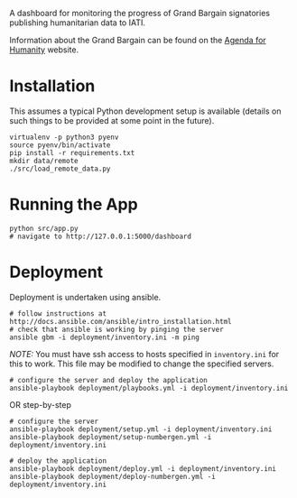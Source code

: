 A dashboard for monitoring the progress of Grand Bargain signatories publishing humanitarian data to IATI.

Information about the Grand Bargain can be found on the [Agenda for Humanity](http://www.agendaforhumanity.org/initiatives/3861) website.

Installation
============

This assumes a typical Python development setup is available (details on such things to be provided at some point in the future).

```
virtualenv -p python3 pyenv
source pyenv/bin/activate
pip install -r requirements.txt
mkdir data/remote
./src/load_remote_data.py
```

Running the App
===============

```
python src/app.py
# navigate to http://127.0.0.1:5000/dashboard
```

Deployment
==========

Deployment is undertaken using ansible.

```
# follow instructions at http://docs.ansible.com/ansible/intro_installation.html
# check that ansible is working by pinging the server
ansible gbm -i deployment/inventory.ini -m ping
```

*NOTE:* You must have ssh access to hosts specified in `inventory.ini` for this to work. This file may be modified to change the specified servers.

```
# configure the server and deploy the application
ansible-playbook deployment/playbooks.yml -i deployment/inventory.ini
```
OR step-by-step

```
# configure the server
ansible-playbook deployment/setup.yml -i deployment/inventory.ini
ansible-playbook deployment/setup-numbergen.yml -i deployment/inventory.ini

# deploy the application
ansible-playbook deployment/deploy.yml -i deployment/inventory.ini
ansible-playbook deployment/deploy-numbergen.yml -i deployment/inventory.ini
```
